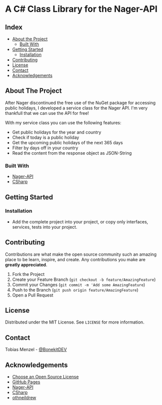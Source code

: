 # A C# Class Library for the Nager-API

<!-- TABLE OF CONTENTS -->
## Index

* [About the Project](#about-the-project)
  * [Built With](#built-with)
* [Getting Started](#getting-started)
  * [Installation](#installation)
* [Contributing](#contributing)
* [License](#license)
* [Contact](#contact)
* [Acknowledgements](#acknowledgements)

<!-- ABOUT THE PROJECT -->
## About The Project

After Nager discontinued the free use of the NuGet package for accessing public holidays, I developed a service class for the Nager API.
I'm very thankfull that we can use the API for free!

With my service class you can use the following features:
* Get public holidays for the year and country
* Check if today is a public holiday
* Get the upcoming public holidays of the next 365 days
* Filter by days off in your country
* Read the content from the response object as JSON-String

### Built With

* [Nager-API](https://date.nager.at/Api)
* [CSharp](https://docs.microsoft.com/de-de/dotnet/csharp/tour-of-csharp/)

<!-- GETTING STARTED -->
## Getting Started

### Installation

* Add the complete project into your project, or copy only interfaces, services, tests into your project.

<!-- CONTRIBUTING -->
## Contributing

Contributions are what make the open source community such an amazing place to be learn, inspire, and create. Any contributions you make are **greatly appreciated**.

1. Fork the Project
2. Create your Feature Branch (`git checkout -b feature/AmazingFeature`)
3. Commit your Changes (`git commit -m 'Add some AmazingFeature`)
4. Push to the Branch (`git push origin feature/AmazingFeature`)
5. Open a Pull Request

<!-- LICENSE -->
## License

Distributed under the MIT License. See `LICENSE` for more information.

<!-- CONTACT -->
## Contact

Tobias Menzel - [@BonekitDEV](https://twitter.com/BonekitDEV)

<!-- ACKNOWLEDGEMENTS -->
## Acknowledgements
* [Choose an Open Source License](https://choosealicense.com)
* [GitHub Pages](https://pages.github.com)
* [Nager-API](https://date.nager.at/Api)
* [CSharp](https://docs.microsoft.com/de-de/dotnet/csharp/tour-of-csharp/)
* [othneildrew](https://github.com/othneildrew)
